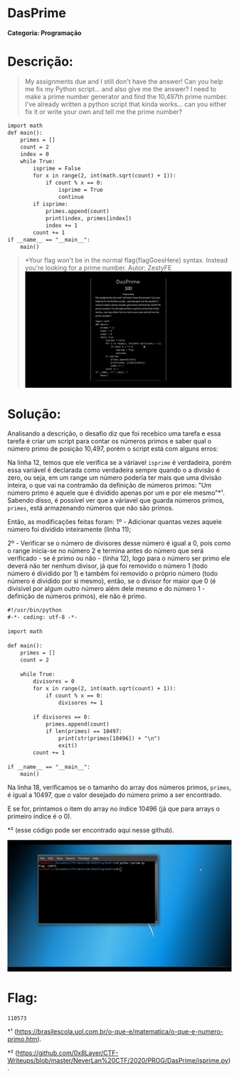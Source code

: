 # DasPrime

**Categoria: Programação**

# Descrição:
>My assignments due and I still don't have the answer! Can you help me fix my Python script... and also give me the answer? I need to make a prime number generator and find the 10,497th prime number. I've already written a python script that kinda works... can you either fix it or write your own and tell me the prime number?

```
import math
def main():
    primes = []
    count = 2
    index = 0
    while True:
        isprime = False
        for x in range(2, int(math.sqrt(count) + 1)):
            if count % x == 0: 
                isprime = True
                continue
        if isprime:
            primes.append(count)
            print(index, primes[index])
            index += 1
        count += 1
if __name__ == "__main__":
    main()
```
>*Your flag won't be in the normal flag{flagGoesHere} syntax. Instead you're looking for a prime number.
>Autor: ZestyFE
![DasPrime - Chall](dasprime_chall.png)

# Solução:
Analisando a descrição, o desafio diz que foi recebico uma tarefa e essa tarefa é criar um script para contar os números primos e saber qual o número primo de posição 10,497, porém o script está com alguns erros:

Na linha 12, temos que ele verifica se a váriavel ```isprime``` é verdadeira, porém essa variável é declarada como verdadeira sempre quando o a divisão é zero, ou seja, em um range um número poderia ter mais que uma divisão inteira, o que vai na contramão da definição de números primos: "Um número primo é aquele que é dividido apenas por um e por ele mesmo"*¹.
Sabendo disso, é possível ver que a váriavel que guarda números primos, ```primes```, está armazenando números que não são primos.

Então, as modificações feitas foram:
1º - Adicionar quantas vezes aquele número foi dividido inteiramente (linha 11);

2º - Verificar se o número de divisores desse número é igual a 0, pois como o range inicia-se no número 2 e termina antes do número que será verificado - se é primo ou não - (linha 12), logo para o número ser primo ele deverá não ter nenhum divisor, já que foi removido o número 1 (todo número é dividido por 1) e também foi removido o próprio número (todo número é dividido por si mesmo), então, se o divisor for maior que 0 (é divisível por algum outro número além dele mesmo e do número 1 - definição de números primos), ele não é primo.

```
#!/usr/bin/python
#-*- coding: utf-8 -*-

import math

def main():
	primes = []
	count = 2

	while True:
		divisores = 0
		for x in range(2, int(math.sqrt(count) + 1)):
			if count % x == 0:
				divisores += 1

		if divisores == 0:
			primes.append(count)
			if len(primes) == 10497:
				print(str(primes[10496]) + "\n")
				exit()
		count += 1

if __name__ == "__main__":
    main()
```

Na linha 18, verificamos se o tamanho do array dos números primos, ```primes```, é igual a 10497, que o valor desejado do número primo a ser encontrado.

E se for, printamos o item do array no índice 10496 (já que para arrays o primeiro índice é o 0).

*² (esse código pode ser encontrado aqui nesse github).

![DasPrime - Flag](dasprime_flag_ed.png)

# Flag:
```110573```


*¹ (https://brasilescola.uol.com.br/o-que-e/matematica/o-que-e-numero-primo.htm).

*² (https://github.com/0x8Layer/CTF-Writeups/blob/master/NeverLan%20CTF/2020/PROG/DasPrime/isprime.py).
